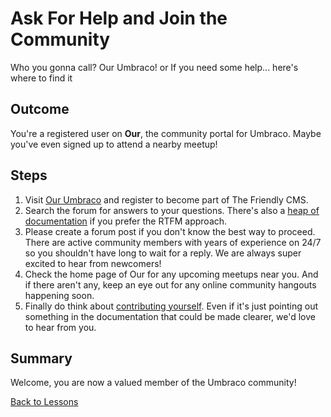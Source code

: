 # Ask For Help and Join the Community
Who you gonna call? Our Umbraco!
or
If you need some help... here's where to find it

## Outcome
You're a registered user on **Our**, the community portal for Umbraco.  Maybe you've even signed up to attend a nearby meetup!

## Steps
1. Visit [Our Umbraco](https://our.umbraco.org/member/Signup) and register to become part of The Friendly CMS.
2. Search the forum for answers to your questions.  There's also a [heap of documentation](https://our.umbraco.org/documentation/) if you prefer the RTFM approach.
3. Please create a forum post if you don't know the best way to proceed. There are active community members with years of experience on 24/7 so you shouldn't have long to wait for a reply.  We are always super excited to hear from newcomers!
4. Check the home page of Our for any upcoming meetups near you. And if there aren't any, keep an eye out for any online community hangouts happening soon.
5. Finally do think about [contributing yourself](https://our.umbraco.org/contribute/). Even if it's just pointing out something in the documentation that could be made clearer, we'd love to hear from you.

## Summary
Welcome, you are now a valued member of the Umbraco community!

[Back to Lessons](../index.md)
